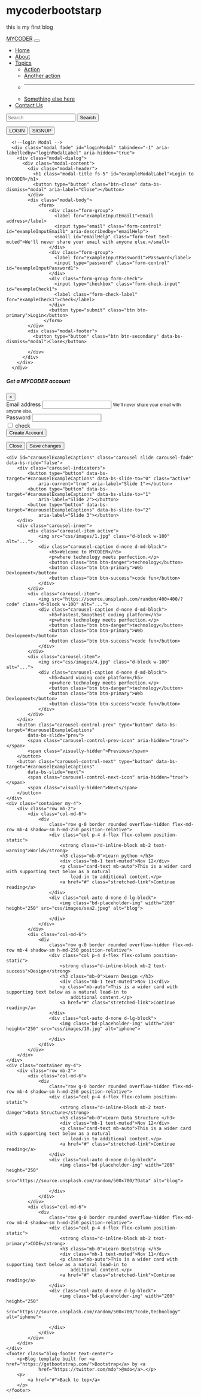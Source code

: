 # mycoderbootstarp
this is my first blog
<!DOCTYPE html>
<html lang="en">

<head>
    <meta charset="UTF-8">
    <meta http-equiv="X-UA-Compatible" content="IE=edge">
    <meta name="viewport" content="width=device-width, initial-scale=1.0">
    <title>my project</title>
    <link rel="icon" href="/css/favicon.ico">
    <link rel="stylesheet" href="https://cdn.jsdelivr.net/npm/bootstrap@5.3.0-alpha1/dist/css/bootstrap.min.css"
        rel="stylesheet" integrity="sha384-GLhlTQ8iRABdZLl6O3oVMWSktQOp6b7In1Zl3/Jr59b6EGGoI1aFkw7cmDA6j6gD"
        crossorigin="anonymous">
    <script src="https://cdn.jsdelivr.net/npm/bootstrap@5.3.0-alpha1/dist/js/bootstrap.bundle.min.js"
        integrity="sha384-w76AqPfDkMBDXo30jS1Sgez6pr3x5MlQ1ZAGC+nuZB+EYdgRZgiwxhTBTkF7CXvN"
        crossorigin="anonymous"></script>
</head>

<body>
    <nav class="navbar navbar-expand-lg navbar-dark bg-dark">
        <div class="container-fluid">
            <a class="navbar-brand" href="#">MYCODER</a>
            <button class="navbar-toggler" type="button" data-bs-toggle="collapse"
                data-bs-target="#navbarSupportedContent" aria-controls="navbarSupportedContent" aria-expanded="false"
                aria-label="Toggle navigation">
                <span class="navbar-toggler-icon"></span>
            </button>
            <div class="collapse navbar-collapse" id="navbarSupportedContent">
                <ul class="navbar-nav me-auto mb-2 mb-lg-0">
                    <li class="nav-item">
                        <a class="nav-link" aria-current="page" href="#">Home</a>
                    </li>
                    <li class="nav-item">
                        <a class="nav-link active" href="/about.html">About</a>
                    </li>
                    <li class="nav-item dropdown">
                        <a class="nav-link dropdown-toggle" href="#" role="button" data-bs-toggle="dropdown"
                            aria-expanded="false">
                            Topics
                        </a>
                        <ul class="dropdown-menu">
                            <li><a class="dropdown-item" href="#">Action</a></li>
                            <li><a class="dropdown-item" href="#">Another action</a></li>
                            <li>
                                <hr class="dropdown-divider">
                            </li>
                            <li><a class="dropdown-item" href="#">Something else here</a></li>
                        </ul>
                    </li>
                    <li class="nav-item">
                        <a class="nav-link active" href="/contact2.html">Contact Us</a>
                    </li>
                </ul>
                <form class="d-flex" role="search">
                    <input class="form-control me-2" type="search" placeholder="Search" aria-label="Search">
                    <button class="btn btn-outline-success" type="submit">Search</button>
                </form>
                <div class="mx-2">
                    <button class="btn btn-danger" data-bs-toggle="modal" data-bs-target="#loginModal">LOGIN</button>
                    <button class="btn btn-danger" data-bs-toggle="modal" data-bs-target="#SignupModal">SIGNUP</button>
                </div>
            </div>
        </div>
    </nav>
    
      <!--login Modal -->
      <div class="modal fade" id="loginModal" tabindex="-1" aria-labelledby="loginModalLabel" aria-hidden="true">
        <div class="modal-dialog">
          <div class="modal-content">
            <div class="modal-header">
              <h1 class="modal-title fs-5" id="exampleModalLabel">Login to MYCODER</h1>
              <button type="button" class="btn-close" data-bs-dismiss="modal" aria-label="Close"></button>
            </div>
            <div class="modal-body">
                <form>
                    <div class="form-group">
                      <label for="exampleInputEmail1">Email address</label>
                      <input type="email" class="form-control" id="exampleInputEmail1" aria-describedby="emailHelp">
                      <small id="emailHelp" class="form-text text-muted">We'll never share your email with anyone else.</small>
                    </div>
                    <div class="form-group">
                      <label for="exampleInputPassword1">Password</label>
                      <input type="password" class="form-control" id="exampleInputPassword1">
                    </div>
                    <div class="form-group form-check">
                      <input type="checkbox" class="form-check-input" id="exampleCheck1">
                      <label class="form-check-label" for="exampleCheck1">check</label>
                    </div>
                    <button type="submit" class="btn btn-primary">Login</button>
                  </form>
            </div>
            <div class="modal-footer">
              <button type="button" class="btn btn-secondary" data-bs-dismiss="modal">Close</button>
              
            </div>
          </div>
        </div>
      </div>

  <!--singup Modal -->
<div class="modal fade" id="SignupModal" tabindex="-1" aria-labelledby="SignupModalLabel" aria-hidden="true">
    <div class="modal-dialog">
      <div class="modal-content">
        <div class="modal-header">
          <h5 class="modal-title" id="exampleModalLabel">Get a MYCODER account</h5>
          <button type="button" class="close" data-dismiss="modal" aria-label="Close">
            <span aria-hidden="true">&times;</span>
          </button>
        </div>
        <div class="modal-body">
            <form>
                <div class="form-group">
                  <label for="exampleInputEmail1">Email address</label>
                  <input type="email" class="form-control" id="exampleInputEmail1" aria-describedby="emailHelp">
                  <small id="emailHelp" class="form-text text-muted">We'll never share your email with anyone else.</small>
                </div>
                <div class="form-group">
                  <label for="exampleInputPassword1">Password</label>
                  <input type="password" class="form-control" id="exampleInputPassword1">
                </div>
                <div class="form-group form-check">
                  <input type="checkbox" class="form-check-input" id="exampleCheck1">
                  <label class="form-check-label" for="exampleCheck1">check</label>
                </div>
                <button type="submit" class="btn btn-primary">Create Account</button>
              </form>
        </div>
        <div class="modal-footer">
          <button type="button" class="btn btn-secondary" data-bs-dismiss="modal">Close</button>
          <button type="button" class="btn btn-primary">Save changes</button>
        </div>
      </div>
    </div>
  </div>
 
    <div id="carouselExampleCaptions" class="carousel slide carousel-fade" data-bs-ride="false">
        <div class="carousel-indicators">
            <button type="button" data-bs-target="#carouselExampleCaptions" data-bs-slide-to="0" class="active"
                aria-current="true" aria-label="Slide 1"></button>
            <button type="button" data-bs-target="#carouselExampleCaptions" data-bs-slide-to="1"
                aria-label="Slide 2"></button>
            <button type="button" data-bs-target="#carouselExampleCaptions" data-bs-slide-to="2"
                aria-label="Slide 3"></button>
        </div>
        <div class="carousel-inner">
            <div class="carousel-item active">
                <img src="css/images/1.jpg" class="d-block w-100" alt="...">
                <div class="carousel-caption d-none d-md-block">
                    <h5>Welcome to MYCODER</h5>
                    <p>where technology meets perfection.</p>
                    <button class="btn btn-danger">technology</button>
                    <button class="btn btn-primary">Web Devlopment</button>
                    <button class="btn btn-success">code fun</button>
                </div>
            </div>
            <div class="carousel-item">
                <img src="https://source.unsplash.com/random/400×400/?code" class="d-block w-100" alt="...">
                <div class="carousel-caption d-none d-md-block">
                    <h5>Fastest,Smoothest coding platform</h5>
                    <p>where technology meets perfection.</p>
                    <button class="btn btn-danger">technology</button>
                    <button class="btn btn-primary">Web Devlopment</button>
                    <button class="btn btn-success">code fun</button>
                </div>
            </div>
            <div class="carousel-item">
                <img src="css/images/4.jpg" class="d-block w-100" alt="...">
                <div class="carousel-caption d-none d-md-block">
                    <h5>Award wining code platform</h5>
                    <p>where technology meets perfection.</p>
                    <button class="btn btn-danger">technology</button>
                    <button class="btn btn-primary">Web Devlopment</button>
                    <button class="btn btn-success">code fun</button>
                </div>
            </div>
        </div>
        <button class="carousel-control-prev" type="button" data-bs-target="#carouselExampleCaptions"
            data-bs-slide="prev">
            <span class="carousel-control-prev-icon" aria-hidden="true"></span>
            <span class="visually-hidden">Previous</span>
        </button>
        <button class="carousel-control-next" type="button" data-bs-target="#carouselExampleCaptions"
            data-bs-slide="next">
            <span class="carousel-control-next-icon" aria-hidden="true"></span>
            <span class="visually-hidden">Next</span>
        </button>
    </div>
    <div class="container my-4">
        <div class="row mb-2">
            <div class="col-md-6">
                <div
                    class="row g-0 border rounded overflow-hidden flex-md-row mb-4 shadow-sm h-md-250 position-relative">
                    <div class="col p-4 d-flex flex-column position-static">
                        <strong class="d-inline-block mb-2 text-warning">World</strong>
                        <h3 class="mb-0">Learn python </h3>
                        <div class="mb-1 text-muted">Nov 12</div>
                        <p class="card-text mb-auto">This is a wider card with supporting text below as a natural
                            lead-in to additional content.</p>
                        <a href="#" class="stretched-link">Continue reading</a>
                    </div>
                    <div class="col-auto d-none d-lg-block">
                        <img class="bd-placeholder-img" width="200" height="250" src="css/images/sea2.jpeg" alt="blog">

                    </div>
                </div>
            </div>
            <div class="col-md-6">
                <div
                    class="row g-0 border rounded overflow-hidden flex-md-row mb-4 shadow-sm h-md-250 position-relative">
                    <div class="col p-4 d-flex flex-column position-static">
                        <strong class="d-inline-block mb-2 text-success">Design</strong>
                        <h3 class="mb-0">Learn Design </h3>
                        <div class="mb-1 text-muted">Nov 11</div>
                        <p class="mb-auto">This is a wider card with supporting text below as a natural lead-in to
                            additional content.</p>
                        <a href="#" class="stretched-link">Continue reading</a>
                    </div>
                    <div class="col-auto d-none d-lg-block">
                        <img class="bd-placeholder-img" width="200" height="250" src="css/images/10.jpg" alt="iphone">

                    </div>
                </div>
            </div>
        </div>
    </div>
    <div class="container my-4">
        <div class="row mb-2">
            <div class="col-md-6">
                <div
                    class="row g-0 border rounded overflow-hidden flex-md-row mb-4 shadow-sm h-md-250 position-relative">
                    <div class="col p-4 d-flex flex-column position-static">
                        <strong class="d-inline-block mb-2 text-danger">Data Structure</strong>
                        <h3 class="mb-0">Learn Data Structure </h3>
                        <div class="mb-1 text-muted">Nov 12</div>
                        <p class="card-text mb-auto">This is a wider card with supporting text below as a natural
                            lead-in to additional content.</p>
                        <a href="#" class="stretched-link">Continue reading</a>
                    </div>
                    <div class="col-auto d-none d-lg-block">
                        <img class="bd-placeholder-img" width="200" height="250"
                            src="https://source.unsplash.com/random/500×700/?Data" alt="blog">

                    </div>
                </div>
            </div>
            <div class="col-md-6">
                <div
                    class="row g-0 border rounded overflow-hidden flex-md-row mb-4 shadow-sm h-md-250 position-relative">
                    <div class="col p-4 d-flex flex-column position-static">
                        <strong class="d-inline-block mb-2 text-primary">CODE</strong>
                        <h3 class="mb-0">Learn Bootstrap </h3>
                        <div class="mb-1 text-muted">Nov 11</div>
                        <p class="mb-auto">This is a wider card with supporting text below as a natural lead-in to
                            additional content.</p>
                        <a href="#" class="stretched-link">Continue reading</a>
                    </div>
                    <div class="col-auto d-none d-lg-block">
                        <img class="bd-placeholder-img" width="200" height="250"
                            src="https://source.unsplash.com/random/500×700/?code,technology" alt="iphone">

                    </div>
                </div>
            </div>
        </div>
    </div>
    <footer class="blog-footer text-center">
        <p>Blog template built for <a href="https://getbootstrap.com/">Bootstrap</a> by <a
                href="https://twitter.com/mdo">@mdo</a>.</p>
        <p>
            <a href="#">Back to top</a>
        </p>
    </footer>
</body>

</html>
